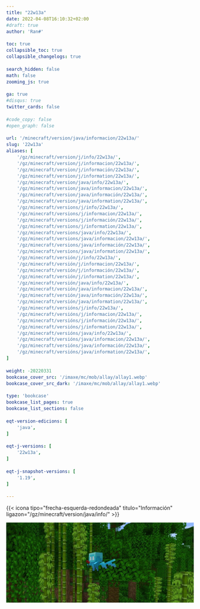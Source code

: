 ```yaml
---
title: "22w13a"
date: 2022-04-08T16:10:32+02:00
#draft: true
author: 'Ran#'

toc: true
collapsible_toc: true
collapsible_changelogs: true

search_hidden: false
math: false
zooming_js: true

ga: true
#disqus: true
twitter_cards: false

#code_copy: false
#open_graph: false

url: '/minecraft/version/java/informacion/22w13a/'
slug: '22w13a'
aliases: [
    '/gz/minecraft/version/j/info/22w13a/',
    '/gz/minecraft/version/j/informacion/22w13a/',
    '/gz/minecraft/version/j/información/22w13a/',
    '/gz/minecraft/version/j/information/22w13a/',
    '/gz/minecraft/version/java/info/22w13a/',
    '/gz/minecraft/version/java/informacion/22w13a/',
    '/gz/minecraft/version/java/información/22w13a/',
    '/gz/minecraft/version/java/information/22w13a/',
    '/gz/minecraft/versions/j/info/22w13a/',
    '/gz/minecraft/versions/j/informacion/22w13a/',
    '/gz/minecraft/versions/j/información/22w13a/',
    '/gz/minecraft/versions/j/information/22w13a/',
    '/gz/minecraft/versions/java/info/22w13a/',
    '/gz/minecraft/versions/java/informacion/22w13a/',
    '/gz/minecraft/versions/java/información/22w13a/',
    '/gz/minecraft/versions/java/information/22w13a/',
    '/gz/minecraft/versión/j/info/22w13a/',
    '/gz/minecraft/versión/j/informacion/22w13a/',
    '/gz/minecraft/versión/j/información/22w13a/',
    '/gz/minecraft/versión/j/information/22w13a/',
    '/gz/minecraft/versión/java/info/22w13a/',
    '/gz/minecraft/versión/java/informacion/22w13a/',
    '/gz/minecraft/versión/java/información/22w13a/',
    '/gz/minecraft/versión/java/information/22w13a/',
    '/gz/minecraft/versións/j/info/22w13a/',
    '/gz/minecraft/versións/j/informacion/22w13a/',
    '/gz/minecraft/versións/j/información/22w13a/',
    '/gz/minecraft/versións/j/information/22w13a/',
    '/gz/minecraft/versións/java/info/22w13a/',
    '/gz/minecraft/versións/java/informacion/22w13a/',
    '/gz/minecraft/versións/java/información/22w13a/',
    '/gz/minecraft/versións/java/information/22w13a/',
]

weight: -20220331
bookcase_cover_src: '/imaxe/mc/mob/allay/allay1.webp'
bookcase_cover_src_dark: '/imaxe/mc/mob/allay/allay1.webp'

type: 'bookcase'
bookcase_list_pages: true
bookcase_list_sections: false

eqt-version-edicions: [
    'java',
]

eqt-j-versions: [
    '22w13a',
]

eqt-j-snapshot-versions: [
    '1.19',
]

---
```


{{< icona tipo="frecha-esquerda-redondeada" titulo="Información" ligazon="/gz/minecraft/version/java/info/" >}}

<img title="22w13a" alt="22w13a" src="/imaxe/mc/mob/allay/allay1.webp">
